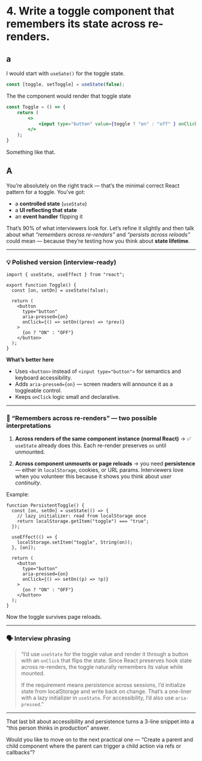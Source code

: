 # 4. Write a **toggle component** that remembers its state across re-renders.

## a

I would start with `useSate()` for the toggle state.
```javascript
const [toggle, setToggle] = useState(false);
```

The the component would render that toggle state

```jsx
const Toggle = () => {
    return (
        <>
            <input type="button" value={toggle ? "on" : "off" } onClick={() => setToggle(prev => !prev )} >
        </>
    );
}
```

Something like that.

## A

You’re absolutely on the right track — that’s the minimal correct React pattern for a toggle. You’ve got:

* a **controlled state** (`useState`)
* a **UI reflecting that state**
* an **event handler** flipping it

That’s 90% of what interviewers look for. Let’s refine it slightly and then talk about what *“remembers across re-renders”* and *“persists across reloads”* could mean — because they’re testing how you think about **state lifetime**.

---

### 💡 Polished version (interview-ready)

```tsx
import { useState, useEffect } from "react";

export function Toggle() {
  const [on, setOn] = useState(false);

  return (
    <button
      type="button"
      aria-pressed={on}
      onClick={() => setOn((prev) => !prev)}
    >
      {on ? "ON" : "OFF"}
    </button>
  );
}
```

**What’s better here**

* Uses `<button>` instead of `<input type="button">` for semantics and keyboard accessibility.
* Adds `aria-pressed={on}` — screen readers will announce it as a toggleable control.
* Keeps `onClick` logic small and declarative.

---

### 🧠 “Remembers across re-renders” — two possible interpretations

1. **Across renders of the same component instance (normal React)**
   → ✅ `useState` already does this. Each re-render preserves `on` until unmounted.

2. **Across component unmounts or page reloads**
   → you need **persistence** — either in `localStorage`, cookies, or URL params.
   Interviewers love when you volunteer this because it shows you think about *user continuity*.

Example:

```tsx
function PersistentToggle() {
  const [on, setOn] = useState(() => {
    // lazy initializer: read from localStorage once
    return localStorage.getItem("toggle") === "true";
  });

  useEffect(() => {
    localStorage.setItem("toggle", String(on));
  }, [on]);

  return (
    <button
      type="button"
      aria-pressed={on}
      onClick={() => setOn((p) => !p)}
    >
      {on ? "ON" : "OFF"}
    </button>
  );
}
```

Now the toggle survives page reloads.

---

### 🗣️ Interview phrasing

> “I’d use `useState` for the toggle value and render it through a button with an `onClick` that flips the state. Since React preserves hook state across re-renders, the toggle naturally remembers its value while mounted.
>
> If the requirement means persistence across sessions, I’d initialize state from localStorage and write back on change. That’s a one-liner with a lazy initializer in `useState`. For accessibility, I’d also use `aria-pressed`.”

---

That last bit about accessibility and persistence turns a 3-line snippet into a “this person thinks in production” answer.

Would you like to move on to the next practical one — “Create a parent and child component where the parent can trigger a child action via refs or callbacks”?
